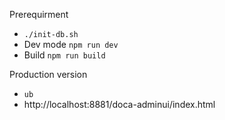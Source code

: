 Prerequirment 
- `./init-db.sh`
- Dev mode `npm run dev`
- Build `npm run build`

Production version
- `ub`
- http://localhost:8881/doca-adminui/index.html
